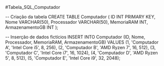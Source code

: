#Tabela_SQL_Computador

-- Criação da tabela
CREATE TABLE Computador (
    ID INT PRIMARY KEY,
    Nome VARCHAR(50),
    Processador VARCHAR(50),
    MemoriaRAM INT,
    ArmazenamentoGB INT
);

-- Inserção de dados fictícios
INSERT INTO Computador (ID, Nome, Processador, MemoriaRAM, ArmazenamentoGB)
VALUES
    (1, 'Computador A', 'Intel Core i5', 8, 256),
    (2, 'Computador B', 'AMD Ryzen 7', 16, 512),
    (3, 'Computador C', 'Intel Core i7', 16, 1024),
    (4, 'Computador D', 'AMD Ryzen 5', 8, 512),
    (5, 'Computador E', 'Intel Core i9', 32, 2048);


